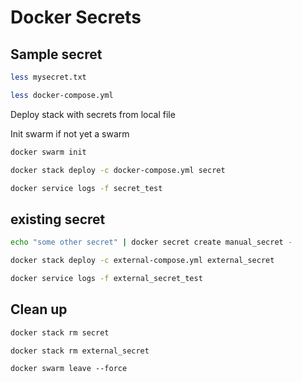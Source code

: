 # Docker Secrets

## Sample secret

```bash
less mysecret.txt
```

```bash
less docker-compose.yml
```

Deploy stack with secrets from local file

Init swarm if not yet a swarm
```bash
docker swarm init
```

```bash
docker stack deploy -c docker-compose.yml secret
```

```bash
docker service logs -f secret_test
```

## existing secret

```bash
echo "some other secret" | docker secret create manual_secret -
```

```bash
docker stack deploy -c external-compose.yml external_secret
```

```bash
docker service logs -f external_secret_test
```

## Clean up

```bash
docker stack rm secret
```

```bash
docker stack rm external_secret
```

```
docker swarm leave --force
```
